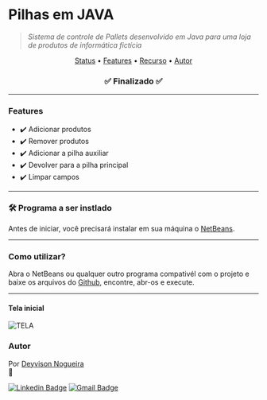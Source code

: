 # Pilhas em JAVA
>  *Sistema de controle de Pallets desenvolvido em Java para uma loja de produtos de informática fictícia*

<p align="center">
 <a href="#status">Status</a> • 
 <a href="#features"> Features</a> • 
 <a href="#requisito">Recurso</a> • 
 <a href="#autor">Autor</a>
</p>

<h3 align="center" <a name="status"></a> 
    ✅ Finalizado ✅
</h3>

<hr>

<h3 aling="right" <a name="features"></a> 
     Features
</h3>

- ✔️ Adicionar produtos
- ✔️ Remover produtos
- ✔️ Adicionar a pilha auxiliar
- ✔️ Devolver para a pilha principal
- ✔️ Limpar campos 

<hr>

<h3 aling="right" <a name="requisito"></a>
  🛠 Programa a ser instlado 
</h3>

Antes de iniciar, você precisará instalar em sua máquina o [NetBeans](https://netbeans.apache.org/download/nb125/nb125.html).

<hr>

<h3 aling="right" <a name="use"></a>
   Como utilizar?
</h3>

Abra o NetBeans ou qualquer outro programa compativél com o projeto e baixe os arquivos do [Github](https://github.com/deyvisonogueira/javaPallet.git), encontre, abr-os e execute.

<hr>

<h4 aling="center">
   Tela inicial
 </h4>

![TELA](https://user-images.githubusercontent.com/93131818/163065807-af7343a0-c269-43b6-be39-49ce3ed2353a.jpg)

<h3 aling="right" <a name="autor"></a>
   Autor
</h3>

Por <a href="https://github.com/dayanenubia/deyvisonogueira.git" > Deyvison Nogueira </a> </br> 
 👋

[![Linkedin Badge](https://img.shields.io/badge/-Deyvison_Nogueira-blue?style=flat-square&logo=Linkedin&logoColor=white&link=https://www.linkedin.com/in/deyvisonogueira)](https://www.linkedin.com/in/deyvisonogueira) 
[![Gmail Badge](https://img.shields.io/badge/-Mail-c14438?style=flat-square&logo=Gmail&logoColor=white&link=deyvison@gmail.com)](deyvisonogueira@gmail.com)
